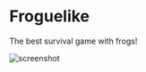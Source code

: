 # Froguelike
The best survival game with frogs!

![screenshot](https://github.com/RemiFusade2/Froguelike/edit/main/Screenshots/superribbit.jpg)
